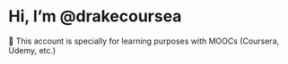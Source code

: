 # Hi, I’m @drakecoursea

🌱 This account is specially for learning purposes with MOOCs (Coursera, Udemy, etc.)



<!---
drakecoursea/drakecoursea is a ✨ special ✨ repository because its `README.md` (this file) appears on your GitHub profile.
You can click the Preview link to take a look at your changes.
--->
